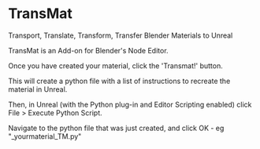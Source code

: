 # TransMat
Transport, Translate, Transform, Transfer Blender Materials to Unreal

TransMat is an Add-on for Blender's Node Editor.



Once you have created your material, click the 'Transmat!' button.

This will create a python file with a list of instructions to recreate the material in Unreal.

Then, in Unreal (with the Python plug-in and Editor Scripting enabled) click File > Execute Python Script.

Navigate to the python file that was just created, and click OK - eg "_yourmaterial_TM.py"


